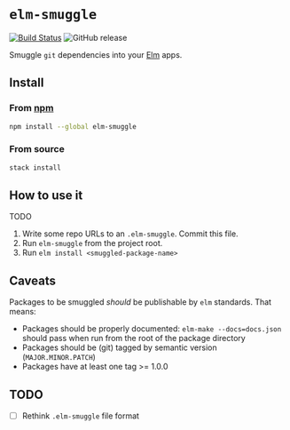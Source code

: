 # `elm-smuggle`

[![Build Status](https://travis-ci.org/jmackie/elm-smuggle.svg?branch=master)](https://travis-ci.org/jmackie/elm-smuggle)
![GitHub release](https://img.shields.io/github/release/jmackie/elm-smuggle.svg)

Smuggle `git` dependencies into your [Elm][elm-home] apps.

## Install

### From [npm](https://www.npmjs.com/package/elm-smuggle)

```bash
npm install --global elm-smuggle
```

### From source

```bash
stack install
```

## How to use it

TODO

1. Write some repo URLs to an `.elm-smuggle`. Commit this file.
2. Run `elm-smuggle` from the project root.
3. Run `elm install <smuggled-package-name>`

## Caveats

Packages to be smuggled _should_ be publishable by `elm` standards. That means:

-   Packages should be properly documented: `elm-make --docs=docs.json` should pass when run from the root of the package directory
-   Packages should be (git) tagged by semantic version (`MAJOR.MINOR.PATCH`)
-   Packages have at least one tag >= 1.0.0

[elm-home]: https://elm-lang.org/

## TODO

-   [ ] Rethink `.elm-smuggle` file format
